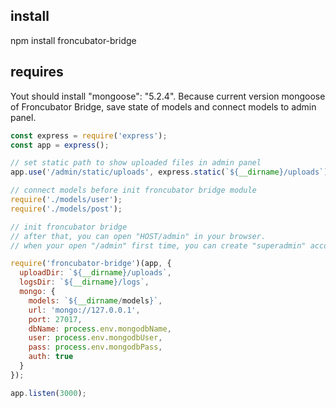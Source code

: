 ## install
npm install froncubator-bridge

## requires
Yout should install "mongoose": "5.2.4". Because current version mongoose of Froncubator Bridge, save state of models and connect models to admin panel.

```javascript
const express = require('express');
const app = express();

// set static path to show uploaded files in admin panel
app.use('/admin/static/uploads', express.static(`${__dirname}/uploads`))

// connect models before init froncubator bridge module
require('./models/user');
require('./models/post');

// init froncubator bridge
// after that, you can open "HOST/admin" in your browser.
// when your open "/admin" first time, you can create "superadmin" account

require('froncubator-bridge')(app, {
  uploadDir: `${__dirname}/uploads`,
  logsDir: `${__dirname}/logs`,
  mongo: {
    models: `${__dirname/models}`,
    url: 'mongo://127.0.0.1',
    port: 27017,
    dbName: process.env.mongodbName,
    user: process.env.mongodbUser,
    pass: process.env.mongodbPass,
    auth: true
  } 
});

app.listen(3000);
```
